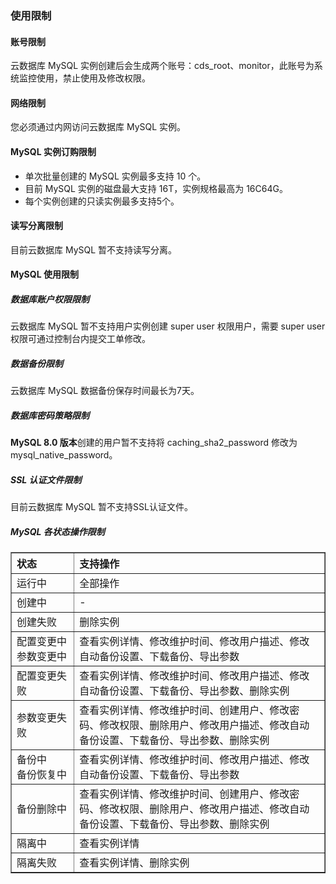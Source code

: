 ### 使用限制

#### 账号限制

云数据库 MySQL 实例创建后会生成两个账号：cds_root、monitor，此账号为系统监控使用，禁止使用及修改权限。

#### 网络限制

您必须通过内网访问云数据库 MySQL 实例。

#### MySQL 实例订购限制

- 单次批量创建的 MySQL 实例最多支持 10 个。
- 目前 MySQL 实例的磁盘最大支持 16T，实例规格最高为 16C64G。
- 每个实例创建的只读实例最多支持5个。

#### 读写分离限制

目前云数据库 MySQL 暂不支持读写分离。

#### MySQL 使用限制

##### 数据库账户权限限制

云数据库 MySQL 暂不支持用户实例创建 super user 权限用户，需要 super user 权限可通过控制台内提交工单修改。

##### 数据备份限制

云数据库 MySQL 数据备份保存时间最长为7天。

##### 数据库密码策略限制

**MySQL 8.0 版本**创建的用户暂不支持将 caching_sha2_password 修改为 mysql_native_password。

##### SSL 认证文件限制

目前云数据库 MySQL 暂不支持SSL认证文件。

##### MySQL 各状态操作限制

<table width="95%" border="1" cellpadding="2" cellspacing="1">
	<thead>
        <tr>
            <th align="left" width="20%">状态</th>
            <th align="left" width="80%">支持操作</th>
        </tr>
    </thead>
    <tbody>
        <tr>
            <td>运行中</td>
            <td>全部操作</td>
        </tr>
        <tr>
            <td>创建中</td>
            <td>-</td>
        </tr>
        <tr>
            <td>创建失败</td>
            <td>删除实例</td>
        </tr>
        <tr>
            <td>配置变更中</br>参数变更中</td>
            <td>查看实例详情、修改维护时间、修改用户描述、修改自动备份设置、下载备份、导出参数</td>
        </tr>
        <tr>
            <td>配置变更失败</td>
            <td>查看实例详情、修改维护时间、修改用户描述、修改自动备份设置、下载备份、导出参数、删除实例</td>
        </tr>
        <tr>
            <td>参数变更失败</td>
            <td>查看实例详情、修改维护时间、创建用户、修改密码、修改权限、删除用户、修改用户描述、修改自动备份设置、下载备份、导出参数、删除实例</td>
        </tr>
        <tr>
            <td>备份中</br>备份恢复中</td>
            <td>查看实例详情、修改维护时间、修改用户描述、修改自动备份设置、下载备份、导出参数</td>
        </tr>
        <tr>
            <td>备份删除中</td>
            <td>查看实例详情、修改维护时间、创建用户、修改密码、修改权限、删除用户、修改用户描述、修改自动备份设置、下载备份、导出参数、删除实例</td>
        </tr>
        <tr>
            <td>隔离中</td>
            <td>查看实例详情</td>
        </tr>
        <tr>
            <td>隔离失败</td>
            <td>查看实例详情、删除实例</td>
        </tr>
    </tbody>
</table>
